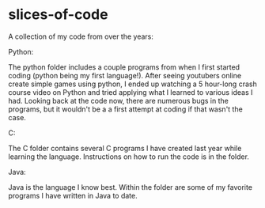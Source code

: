 # slices-of-code

A collection of my code from over the years:

Python:

The python folder includes a couple programs from when I first started coding (python being my first language!). After seeing youtubers online create simple games using python, I ended up watching a 5 hour-long crash course video on Python and tried applying what I learned to various ideas I had. Looking back at the code now, there are numerous bugs in the programs, but it wouldn't be a a first attempt at coding if that wasn't the case.

C:

The C folder contains several C programs I have created last year while learning the language. Instructions on how to run the code is in the folder.

Java:

Java is the language I know best. Within the folder are some of my favorite programs I have written in Java to date.
